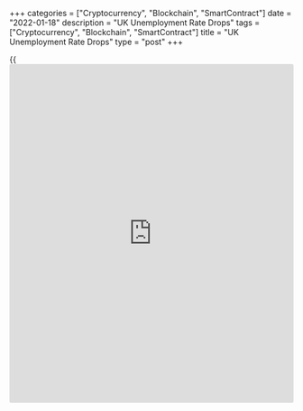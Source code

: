 +++
categories = ["Cryptocurrency", "Blockchain", "SmartContract"]
date = "2022-01-18"
description = "UK Unemployment Rate Drops"
tags = ["Cryptocurrency", "Blockchain", "SmartContract"]
title = "UK Unemployment Rate Drops"
type = "post"
+++

{{<iframe id="large-banner" src="https://www.bounty.group/#slide=20.0" width="100%" height="600" scrolling="no" style="border: 0px solid rgb(216, 221, 230); border-radius: 3px;">}}

The UK unemployment rate decreased in three months to November, data
from the Office for National Statistics showed Tuesday.

The unemployment rate dropped to 4.1 percent in three months to
November. The rate was forecast to remain unchanged at 4.2 percent.

The employment rate increased by 0.2 percentage points on the quarter to
75.5 percent, data showed.

During October to December, the number of job vacancies rose to a new
record of 1,247,000.

Average earnings including bonus increased 4.2 percent annually in three
months to November, in line with expectations. Excluding bonus, average
earnings grew 3.8 percent, as expected.

In December, the claimant count declined by 43,300 from the previous
month. The claimant count rate dropped marginally to 4.7 percent from
4.8 percent in November.

For comments and feedback [contact](https://www.playgroundfx.com/contact/): editorial@rtt[news](https://www.letsplayfx.com/blog/forex-news-website/).com

[Economic News][1]

 **What parts of the world are seeing the best (and worst) economic
performances lately? Click[here][2] to check out our [Econ Scorecard][2]
and find out! See up-to-the-moment [ranking](https://www.playgroundfx.com/blog/crypto-exchange-ranking/)s for the best and worst
performers in [GDP][2], [unemployment rate][3], [inflation][4] and much
more.**

   1. www.rtt[news](https://www.letsplayfx.com/blog/forex-news-website/).com/Content/EconomicNews.aspx
   2. www.rtt[news](https://www.letsplayfx.com/blog/forex-news-website/).com/economic-scorecard/world-rank/GDP/highest-performance.aspx
   3. www.rtt[news](https://www.letsplayfx.com/blog/forex-news-website/).com/economic-scorecard/world-rank/unemployment-rate/lowest-performance.aspx
   4. www.rtt[news](https://www.letsplayfx.com/blog/forex-news-website/).com/economic-scorecard/world-rank/CPI/highest-performance.aspx
